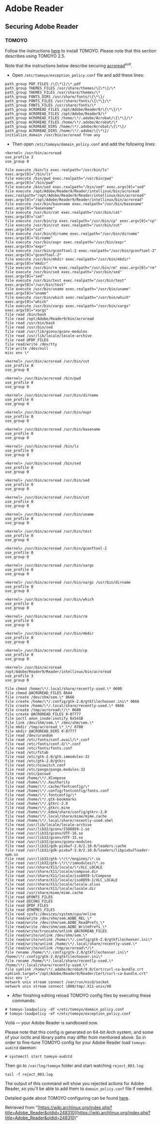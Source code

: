 # Adobe Reader

## Securing Adobe Reader

### TOMOYO

Follow the instructions [here](/index.php/TOMOYO_Linux#TOMOYO_Linux_2.x "TOMOYO Linux") to install TOMOYO. Please note that this section describes using TOMOYO 2.5.

Note that the instructions below describe securing [acroread](https://aur.archlinux.org/packages/acroread/)<sup><small>AUR</small></sup>.

*   Open `/etc/tomoyo/exception_policy.conf` file and add these lines:

```
path_group PDF_FILES /\{\*\}/\*.pdf
path_group THEMES_FILES /usr/share/themes/\{\*\}/\*
path_group THEMES_FILES /usr/share/themes/\*
path_group FONTS_DIRS /usr/share/fonts/\{\*\}/
path_group FONTS_FILES /usr/share/fonts/\{\*\}/\*
path_group FONTS_FILES /usr/share/fonts/\*
path_group ACROREAD_FILES /opt/Adobe/Reader9/\{\*\}/\*
path_group ACROREAD_FILES /opt/Adobe/Reader9/\*
path_group ACROREAD_FILES /home/\*/.adobe/Acrobat/\{\*\}/\*
path_group ACROREAD_FILES /home/\*/.adobe/Acrobat/\*
path_group ACROREAD_DIRS /home/\*/.adobe/Acrobat/\{\*\}/
path_group ACROREAD_DIRS /home/\*/.adobe/\{\*\}/
initialize_domain /usr/bin/acroread from any
```

*   Then open `/etc/tomoyo/domain_policy.conf` and add the following lines:

```
<kernel> /usr/bin/acroread
use_profile 3
use_group 0

file execute /bin/ls exec.realpath="/usr/bin/ls" exec.argv[0]="/bin/ls"
file execute /bin/pwd exec.realpath="/usr/bin/pwd" exec.argv[0]="/bin/pwd"
file execute /bin/sed exec.realpath="/bin/sed" exec.argv[0]="sed"
file execute /opt/Adobe/Reader9/Reader/intellinux/bin/acroread exec.realpath="/opt/Adobe/Reader9/Reader/intellinux/bin/acroread" exec.argv[0]="/opt/Adobe/Reader9/Reader/intellinux/bin/acroread"
file execute /usr/bin/basename exec.realpath="/usr/bin/basename" exec.argv[0]="basename"
file execute /usr/bin/cat exec.realpath="/usr/bin/cat" exec.argv[0]="cat"
file execute /usr/bin/cp exec.realpath="/usr/bin/cp" exec.argv[0]="cp"
file execute /usr/bin/cut exec.realpath="/usr/bin/cut" exec.argv[0]="cut"
file execute /usr/bin/dirname exec.realpath="/usr/bin/dirname" exec.argv[0]="dirname"
file execute /usr/bin/expr exec.realpath="/usr/bin/expr" exec.argv[0]="expr"
file execute /usr/bin/gconftool-2 exec.realpath="/usr/bin/gconftool-2" exec.argv[0]="gconftool-2"
file execute /usr/bin/mkdir exec.realpath="/usr/bin/mkdir" exec.argv[0]="mkdir"
file execute /usr/bin/rm exec.realpath="/usr/bin/rm" exec.argv[0]="rm"
file execute /usr/bin/sed exec.realpath="/usr/bin/sed" exec.argv[0]="sed"
file execute /usr/bin/test exec.realpath="/usr/bin/test" exec.argv[0]="/usr/bin/test"
file execute /usr/bin/uname exec.realpath="/usr/bin/uname" exec.argv[0]="uname"
file execute /usr/bin/which exec.realpath="/usr/bin/which" exec.argv[0]="which"
file execute /usr/bin/xargs exec.realpath="/usr/bin/xargs" exec.argv[0]="xargs"
file read /bin/bash
file read /opt/Adobe/Reader9/bin/acroread
file read /usr/bin/bash
file read /usr/bin/sed
file read /usr/lib/gconv/gconv-modules
file read /usr/lib/locale/locale-archive
file read @PDF_FILES
file read/write /dev/tty
file write /dev/null
misc env \*

<kernel> /usr/bin/acroread /usr/bin/cut
use_profile 0
use_group 0

<kernel> /usr/bin/acroread /bin/pwd
use_profile 0
use_group 0

<kernel> /usr/bin/acroread /usr/bin/dirname
use_profile 0
use_group 0

<kernel> /usr/bin/acroread /usr/bin/expr
use_profile 0
use_group 0

<kernel> /usr/bin/acroread /usr/bin/basename
use_profile 0
use_group 0

<kernel> /usr/bin/acroread /bin/ls
use_profile 0
use_group 0

<kernel> /usr/bin/acroread /bin/sed
use_profile 0
use_group 0

<kernel> /usr/bin/acroread /usr/bin/sed
use_profile 0
use_group 0

<kernel> /usr/bin/acroread /usr/bin/cat
use_profile 0
use_group 0

<kernel> /usr/bin/acroread /usr/bin/uname
use_profile 0
use_group 0

<kernel> /usr/bin/acroread /usr/bin/test
use_profile 0
use_group 0

<kernel> /usr/bin/acroread /usr/bin/gconftool-2
use_profile 0
use_group 0

<kernel> /usr/bin/acroread /usr/bin/xargs
use_profile 0
use_group 0

<kernel> /usr/bin/acroread /usr/bin/xargs /usr/bin/dirname
use_profile 0
use_group 0

<kernel> /usr/bin/acroread /usr/bin/which
use_profile 0
use_group 0

<kernel> /usr/bin/acroread /usr/bin/rm
use_profile 0
use_group 0

<kernel> /usr/bin/acroread /usr/bin/mkdir
use_profile 0
use_group 0

<kernel> /usr/bin/acroread /usr/bin/cp
use_profile 0
use_group 0

<kernel> /usr/bin/acroread /opt/Adobe/Reader9/Reader/intellinux/bin/acroread
use_profile 3
use_group 0

file chmod /home/\*/.local/share/recently-used.\* 0600
file chmod @ACROREAD_FILES 0644
file create /dev/shm/sem.\* 0666
file create /home/\*/.config/gtk-2.0/gtkfilechooser.ini\* 0666
file create /home/\*/.local/share/recently-used.\* 0666
file create /tmp/acroread\*/\* 0600
file create @ACROREAD_FILES 0-07777
file ioctl anon_inode:inotify 0x541B
file link /dev/shm/sem.\* /dev/shm/sem.\*
file mkdir /tmp/acroread_\*_\*/ 0700
file mkdir @ACROREAD_DIRS 0-07777
file read /dev/urandom
file read /etc/fonts/conf.avail/\*.conf
file read /etc/fonts/conf.d/\*.conf
file read /etc/fonts/fonts.conf
file read /etc/fstab
file read /etc/gtk-2.0/gtk.immodules-32
file read /etc/gtk-2.0/gtkrc
file read /etc/nsswitch.conf
file read /etc/pango/pango.modules-32
file read /etc/passwd
file read /home/\*/.XCompose
file read /home/\*/.Xauthority
file read /home/\*/.cache/fontconfig/\*
file read /home/\*/.config/fontconfig/fonts.conf
file read /home/\*/.fontconfig/\*
file read /home/\*/.gtk-bookmarks
file read /home/\*/.gtkrc-2.0
file read /home/\*/.gtkrc.mine
file read /home/\*/.kde4/share/config/gtkrc-2.0
file read /home/\*/.local/share/mime/mime.cache
file read /home/\*/.local/share/recently-used.xbel
file read /usr/lib/locale/locale-archive
file read /usr/lib32/gconv/ISO8859-1.so
file read /usr/lib32/gconv/UTF-16.so
file read /usr/lib32/gconv/UTF-32.so
file read /usr/lib32/gconv/gconv-modules
file read /usr/lib32/gdk-pixbuf-2.0/2.10.0/loaders.cache
file read /usr/lib32/gdk-pixbuf-2.0/2.10.0/loaders/libpixbufloader-xpm.so
file read /usr/lib32/gtk-\*/\*/engines/\*.so
file read /usr/lib32/gtk-\*/\*/immodules/\*.so
file read /usr/share/X11/locale/\*/XLC_LOCALE
file read /usr/share/X11/locale/compose.dir
file read /usr/share/X11/locale/iso8859-1/Compose
file read /usr/share/X11/locale/iso8859-1/XLC_LOCALE
file read /usr/share/X11/locale/locale.alias
file read /usr/share/X11/locale/locale.dir
file read /usr/share/mime/mime.cache
file read @FONTS_FILES
file read @ICONS_FILES
file read @PDF_FILES
file read @THEMES_FILES
file read sysfs:/devices/system/cpu/online
file read/write /dev/shm/sem.ADBE_REL_\*
file read/write /dev/shm/sem.ADBE_ReadPrefs_\*
file read/write /dev/shm/sem.ADBE_WritePrefs_\*
file read/write/truncate/unlink @ACROREAD_FILES
file read/write/unlink /dev/shm/sem.\*
file read/write/unlink /home/\*/.config/gtk-2.0/gtkfilechooser.ini\*
file read/write/unlink /home/\*/.local/share/recently-used.\*
file read/write/unlink /tmp/acroread\*/\*
file rename /home/\*/.config/gtk-2.0/gtkfilechooser.ini\* /home/\*/.config/gtk-2.0/gtkfilechooser.ini\*
file rename /home/\*/.local/share/recently-used.\* /home/\*/.local/share/recently-used.\*
file symlink /home/\*/.adobe/Acrobat/9.0/Cert/curl-ca-bundle.crt symlink.target="/opt/Adobe/Reader9/Reader/Cert/curl-ca-bundle.crt"
misc env \*
network unix stream connect /var/run/nscd/socket
network unix stream connect \000/tmp/.X11-unix/X0
```

*   After finishing editing reload TOMOYO config files by executing these commands:

```
# tomoyo-loadpolicy -df </etc/tomoyo/domain_policy.conf
# tomoyo-loadpolicy -ef </etc/tomoyo/exception_policy.conf
```

Voilà — your Adobe Reader is sandboxed now.

Please note that this config is generated on 64-bit Arch system, and some of your ioctls and library paths may differ from mentioned above. So in order to fine-tune TOMOYO config for your Adobe Reader load `tomoyo-auditd` daemon:

 `# systemctl start tomoyo-auditd` 

Then go to `/var/log/tomoyo` folder and start watching `reject_003.log`:

 `tail -f reject_003.log` 

The output of this command will show you rejected actions for Adobe Reader, so you'll be able to add them to `domain_policy.conf` file if needed.

Detailed guide about TOMOYO configuring can be found [here](http://tomoyo.sourceforge.jp/2.5/index.html.en).

Retrieved from "[https://wiki.archlinux.org/index.php?title=Adobe_Reader&oldid=248310](https://wiki.archlinux.org/index.php?title=Adobe_Reader&oldid=248310)"